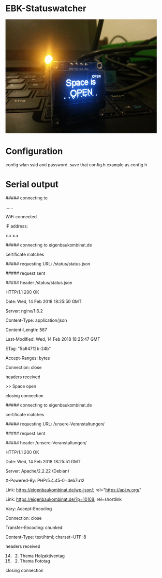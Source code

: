 # EBK-Statuswatcher

![Bild](Statuswatcher.gif "Statuswatcher.gif")

# Configuration
config wlan ssid and password.
save that config.h.example as config.h


# Serial output
\##### connecting to 

......

WiFi connected

IP address: 

x.x.x.x

\##### connecting to eigenbaukombinat.de

certificate matches

\#####  requesting URL: /status/status.json

\#####  request sent

\#####  header /status/status.json

HTTP/1.1 200 OK

Date: Wed, 14 Feb 2018 18:25:50 GMT

Server: nginx/1.6.2

Content-Type: application/json

Content-Length: 587

Last-Modified: Wed, 14 Feb 2018 18:25:47 GMT

ETag: "5a847f2b-24b"

Accept-Ranges: bytes

Connection: close

headers received

\>> Space open

closing connection 

\##### connecting to eigenbaukombinat.de

certificate matches

\#####  requesting URL: /unsere-Veranstaltungen/

\#####  request sent

\#####   header /unsere-Veranstaltungen/

HTTP/1.1 200 OK

Date: Wed, 14 Feb 2018 18:25:51 GMT

Server: Apache/2.2.22 (Debian)

X-Powered-By: PHP/5.4.45-0+deb7u12

Link: <https://eigenbaukombinat.de/wp-json/>; rel="https://api.w.org/"

Link: <https://eigenbaukombinat.de/?p=10108>; rel=shortlink

Vary: Accept-Encoding

Connection: close

Transfer-Encoding: chunked

Content-Type: text/html; charset=UTF-8

headers received

 14. 2. Thema Holzaktiventag

 14. 2. Thema Fototag

closing connection


